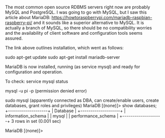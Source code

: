 The most common open source RDBMS servers right now are probably MySQL and PostgreSQL.  I was going to go with MySQL, but I saw
this article about MariaDB: https://howtoraspberrypi.com/mariadb-raspbian-raspberry-pi/ and it sounds like a superior alternative
to MySQL.  It is actually a branch of MySQL, so there should be no compatibility worries and the availability of client software
and configuration tools seems assured.

The link above outlines installation, which went as follows:

sudo apt-get update
sudo apt-get install mariadb-server

MariaDB is now installed, running (as service mysql) and ready for configuration and operation.

To check:
service mysql status

mysql -u pi -p
(permission denied error)

sudo mysql
(apparently connected as DBA, can create/enable users, create databases, grant roles and privileges)
MariaDB [(none)]> show databases;
+--------------------+
| Database           |
+--------------------+
| information_schema |
| mysql              |
| performance_schema |
+--------------------+
3 rows in set (0.001 sec)

MariaDB [(none)]>
